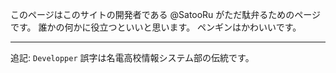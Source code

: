 このページはこのサイトの開発者である @SatooRu がただ駄弁るためのページです。
誰かの何かに役立つといいと思います。
ペンギンはかわいいです。

---

追記: `Developper` 誤字は名電高校情報システム部の伝統です。
